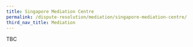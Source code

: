 ```yaml
---
title: Singapore Mediation Centre
permalink: /dispute-resolution/mediation/singapore-mediation-centre/
third_nav_title: Mediation
---
```


TBC 
